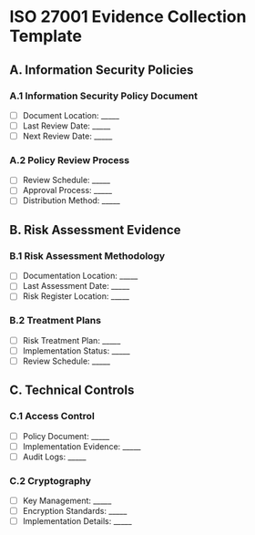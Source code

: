 # ISO 27001 Evidence Collection Template

## A. Information Security Policies

### A.1 Information Security Policy Document
- [ ] Document Location: _____
- [ ] Last Review Date: _____
- [ ] Next Review Date: _____

### A.2 Policy Review Process
- [ ] Review Schedule: _____
- [ ] Approval Process: _____
- [ ] Distribution Method: _____

## B. Risk Assessment Evidence

### B.1 Risk Assessment Methodology
- [ ] Documentation Location: _____
- [ ] Last Assessment Date: _____
- [ ] Risk Register Location: _____

### B.2 Treatment Plans
- [ ] Risk Treatment Plan: _____
- [ ] Implementation Status: _____
- [ ] Review Schedule: _____

## C. Technical Controls

### C.1 Access Control
- [ ] Policy Document: _____
- [ ] Implementation Evidence: _____
- [ ] Audit Logs: _____

### C.2 Cryptography
- [ ] Key Management: _____
- [ ] Encryption Standards: _____
- [ ] Implementation Details: _____
